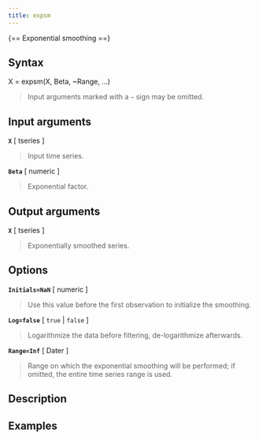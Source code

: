 ```yaml
---
title: expsm
---
```


{== Exponential smoothing ==}


## Syntax 

X = expsm(X, Beta, ~Range, ...)
> 
> Input arguments marked with a `~` sign may be omitted.
> 


## Input arguments 

__`X`__ [ tseries ] 
> 
> Input time series.
> 

__`Beta`__ [ numeric ]
> 
> Exponential factor.
> 

## Output arguments 

__`X`__ [ tseries ]
> 
> Exponentially smoothed series.
> 

## Options 

__`Initials=NaN`__ [ numeric ]
> 
> Use this value before the first observation to
> initialize the smoothing.
> 

__`Log=false`__ [ `true` | `false` ]
> 
> Logarithmize the data before
> filtering, de-logarithmize afterwards.
> 

__`Range=Inf`__ [ Dater ] 
> 
> Range on which the exponential smoothing will
> be performed; if omitted, the entire time series range is used.
> 

## Description 



## Examples

```matlab
```

